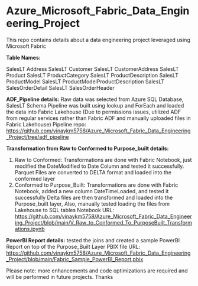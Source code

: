 # Azure_Microsoft_Fabric_Data_Engineering_Project
This repo contains details about a data engineering project leveraged using Microsoft Fabric

**Table Names:**

SalesLT	Address
SalesLT	Customer
SalesLT	CustomerAddress
SalesLT	Product
SalesLT	ProductCategory
SalesLT	ProductDescription
SalesLT	ProductModel
SalesLT	ProductModelProductDescription
SalesLT	SalesOrderDetail
SalesLT	SalesOrderHeader


**ADF_Pipeline details:** 
      Raw data was selected from Azure SQL Database, SalesLT Schema
      Pipeline was built using lookup and ForEach and loaded the data into Fabric Lakehouse (Due to permissions issues, utilized ADF from regular services rather than Fabric ADF and manually uploaded files in Fabric Lakehouse)
Pipeline repo: https://github.com/vinaykm5758/Azure_Microsoft_Fabric_Data_Engineering_Project/tree/adf_pipeline
      
**Transformation from Raw to Conformed to Purpose_built details:**
1. Raw to Conformed:
      Transformations are done with Fabric Notebook, just modified the DateModified to Date Column and tested it successfully.
      Parquet Files are converted to DELTA format and loaded into the conformed layer
2. Conformed to Purpose_Built:
      Transformations are done with Fabric Notebook, added a new column DateTimeLoaded, and tested it successfully
      Delta files are then transformed and loaded into the Purpose_built layer, Also, manually tested loading the files from Lakehouse to SQL tables
Notebook URL: https://github.com/vinaykm5758/Azure_Microsoft_Fabric_Data_Engineering_Project/blob/main/V_Raw_to_Conformed_To_PurposeBuilt_Transformations.ipynb


**PowerBI Report details:** tested the joins and created a sample PowerBI Report on top of the Purpose_Built Layer
PBIX file URL: https://github.com/vinaykm5758/Azure_Microsoft_Fabric_Data_Engineering_Project/blob/main/Fabric_Sample_PowerBI_Report.pbix


Please note: more enhancements and code optimizations are required and will be performed in future projects. Thanks

